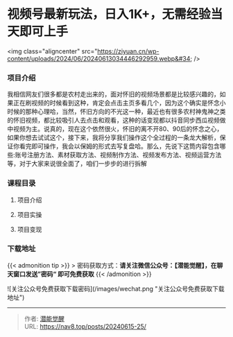 # 视频号最新玩法，日入1K&#43;，无需经验当天即可上手


&lt;img class=&#34;aligncenter&#34; src=&#34;https://ziyuan.cn/wp-content/uploads/2024/06/20240613034446292959.webp&#34; /&gt;

###  项目介绍

我相信网友们很多都是农村走出来的，面对怀旧的视频场景都是比较感兴趣的，如果正在刷视频的时候看到这种，肯定会点击主页多看几个，因为这个确实是怀念小时候的那种心理哈，当然，怀旧方向的不光这一种，最近也有很多农村神鬼神之类的怀旧视频，都比较吸引人去点击和观看，这种的话变现都以抖音同步西瓜视频做中视频为主。说真的，现在这个依然很火，怀旧的离不开80、90后的怀念之心，如果你想去试试这个，接下来，我将分享我们操作这个全过程的一条龙大解析，保证你看完即可操作，我会以保姆的形式去写复盘哈。那么，先说下这筒内容包含哪些:账号注册方法、素材获取方法、视频制作方法、视频发布方法、视频运营方法等，对于大家来说很全面了，咱们一步步的进行拆解
###  课程目录

 1. 项目介绍

 1. 项目实操

 1. 项目变现



### 下载地址




{{&lt; admonition tip &gt;}}
&gt; 密码获取方式：**请关注微信公众号：【潜能觉醒】，在聊天窗口发送”密码“ 即可免费获取**
{{&lt; /admonition &gt;}}


![关注公众号免费获取下载密码](/images/wechat.png &#34;关注公众号免费获取下载地址&#34;)

---

> 作者: [潜能觉醒](https://nav8.top)  
> URL: https://nav8.top/posts/20240615-25/  

